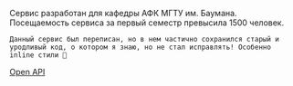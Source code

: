 Сервис разработан для кафедры АФК МГТУ им. Баумана.<br>
Посещаемость сервиса за первый семестр превысила 1500 человек.

`Данный сервис был переписан, но в нем частично сохранился старый и уродливый код, о котором я знаю, но не стал исправлять! Особенно inline стили 💩`

[Open API](https://app.swaggerhub.com/apis-docs/wd055/AFK/1.0.0#/)